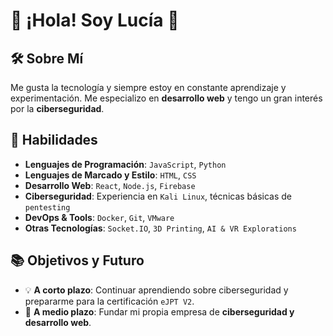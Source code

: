 # 👋 ¡Hola! Soy Lucía 🚀

## 🛠 Sobre Mí
Me gusta la tecnología y siempre estoy en constante aprendizaje y experimentación. Me especializo en **desarrollo web** y tengo un gran interés por la **ciberseguridad**.

## 🚀 Habilidades
- **Lenguajes de Programación**: `JavaScript`, `Python`
- **Lenguajes de Marcado y Estilo**: `HTML`, `CSS`
- **Desarrollo Web**: `React`, `Node.js`, `Firebase`
- **Ciberseguridad**: Experiencia en `Kali Linux`, técnicas básicas de `pentesting`
- **DevOps & Tools**: `Docker`, `Git`, `VMware`
- **Otras Tecnologías**: `Socket.IO`, `3D Printing`, `AI & VR Explorations`

## 📚 Objetivos y Futuro
- 💡 **A corto plazo**: Continuar aprendiendo sobre ciberseguridad y prepararme para la certificación `eJPT V2`.
- 🏢 **A medio plazo**: Fundar mi propia empresa de **ciberseguridad y desarrollo web**.
